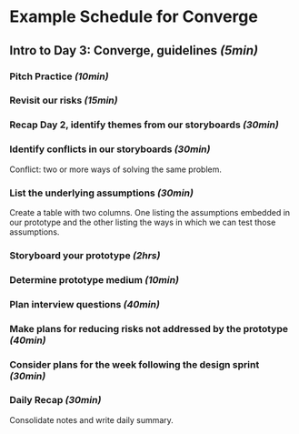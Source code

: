 # Example Schedule for Converge

## Intro to Day 3: Converge, guidelines _\(5min\)_

### Pitch Practice _\(10min\)_

### Revisit our risks _\(15min\)_

### Recap Day 2, identify themes from our storyboards _\(30min\)_

### Identify conflicts in our storyboards _\(30min\)_

Conflict: two or more ways of solving the same problem.

### List the underlying assumptions _\(30min\)_

Create a table with two columns. One listing the assumptions embedded in our prototype and the other listing the ways in which we can test those assumptions.

### Storyboard your prototype _\(2hrs\)_

### Determine prototype medium _\(10min\)_

### Plan interview questions _\(40min\)_

### Make plans for reducing risks not addressed by the prototype _\(40min\)_

### Consider plans for the week following the design sprint _\(30min\)_

### Daily Recap _\(30min\)_

Consolidate notes and write daily summary.

